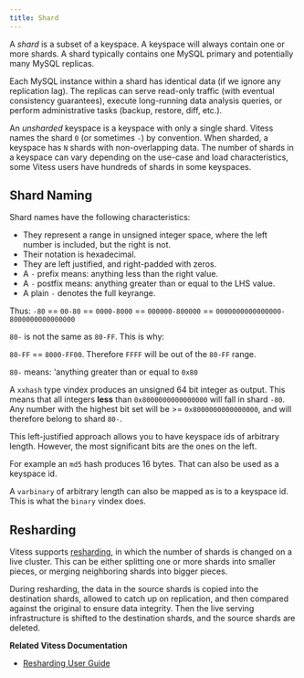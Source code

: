 ```yaml
---
title: Shard
---
```


A *shard* is a subset of a keyspace. A keyspace will always contain one or more shards. A shard typically contains one MySQL primary and potentially many MySQL replicas.

Each MySQL instance within a shard has identical data (if we ignore any replication lag). The replicas can serve read-only traffic (with eventual consistency guarantees), execute long-running data analysis queries, or perform administrative tasks (backup, restore, diff, etc.).

An *unsharded* keyspace is a keyspace with only a single shard. Vitess names the shard `0` (or sometimes `-`) by convention. When sharded, a keyspace has `N` shards with non-overlapping data. The number of shards in a keyspace can vary depending on the use-case and load characteristics, some Vitess users have hundreds of shards in some keyspaces.

## Shard Naming

Shard names have the following characteristics:

* They represent a range in unsigned integer space, where the left number is included, but the right is not.
* Their notation is hexadecimal.
* They are left justified, and right-padded with zeros.
* A `-` prefix means: anything less than the right value.
* A `-` postfix means: anything greater than or equal to the LHS value.
* A plain `-` denotes the full keyrange.

Thus: `-80` == `00-80` == `0000-8000` == `000000-800000` == `0000000000000000-8000000000000000`

`80-` is not the same as `80-FF`. This is why:

`80-FF` == `8000-FF00`. Therefore `FFFF` will be out of the `80-FF` range.

`80-` means: ‘anything greater than or equal to `0x80`

A `xxhash` type vindex produces an unsigned 64 bit integer as output. This means that all integers **less** than `0x8000000000000000` will fall in shard `-80`. Any number with the highest bit set will be >= `0x8000000000000000`, and will therefore belong to shard `80-`.

This left-justified approach allows you to have keyspace ids of arbitrary length. However, the most significant bits are the ones on the left.

For example an `md5` hash produces 16 bytes. That can also be used as a keyspace id.

A `varbinary` of arbitrary length can also be mapped as is to a keyspace id. This is what the `binary` vindex does.

## Resharding

Vitess supports [resharding](../../user-guides/configuration-advanced/resharding), in which the number of shards is changed on a live cluster. This can be either splitting one or more shards into smaller pieces, or merging neighboring shards into bigger pieces.

During resharding, the data in the source shards is copied into the destination shards, allowed to catch up on replication, and then compared against the original to ensure data integrity. Then the live serving infrastructure is shifted to the destination shards, and the source shards are deleted.

**Related Vitess Documentation**

* [Resharding User Guide](../../user-guides/configuration-advanced/resharding)
